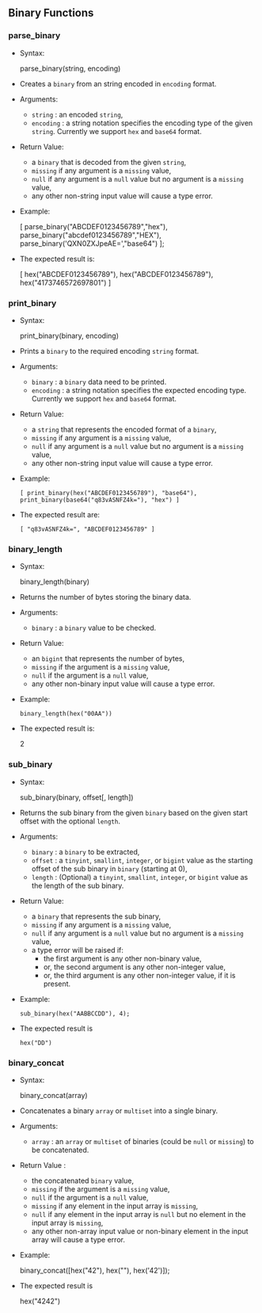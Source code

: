 <!--
 ! Licensed to the Apache Software Foundation (ASF) under one
 ! or more contributor license agreements.  See the NOTICE file
 ! distributed with this work for additional information
 ! regarding copyright ownership.  The ASF licenses this file
 ! to you under the Apache License, Version 2.0 (the
 ! "License"); you may not use this file except in compliance
 ! with the License.  You may obtain a copy of the License at
 !
 !   http://www.apache.org/licenses/LICENSE-2.0
 !
 ! Unless required by applicable law or agreed to in writing,
 ! software distributed under the License is distributed on an
 ! "AS IS" BASIS, WITHOUT WARRANTIES OR CONDITIONS OF ANY
 ! KIND, either express or implied.  See the License for the
 ! specific language governing permissions and limitations
 ! under the License.
 !-->

## <a id="BinaryFunctions">Binary Functions</a> ##
### parse_binary ###
  * Syntax:

      parse_binary(string, encoding)

  * Creates a `binary` from an string encoded in `encoding` format.
  * Arguments:
    * `string` : an encoded `string`,
    * `encoding` : a string notation specifies the encoding type of the given `string`.
       Currently we support `hex` and `base64` format.
  * Return Value:
    * a `binary` that is decoded from the given `string`,
    * `missing` if any argument is a `missing` value,
    * `null` if any argument is a `null` value but no argument is a `missing` value,
    * any other non-string input value will cause a type error.

  * Example:

      [ parse_binary("ABCDEF0123456789","hex"), parse_binary("abcdef0123456789","HEX"), parse_binary('QXN0ZXJpeAE=',"base64") ];

  * The expected result is:

      [ hex("ABCDEF0123456789"), hex("ABCDEF0123456789"), hex("4173746572697801") ]

### print_binary ###
  * Syntax:

      print_binary(binary, encoding)

  * Prints a `binary` to the required encoding `string` format.
  * Arguments:
    * `binary` : a `binary` data need to be printed.
    * `encoding` : a string notation specifies the expected encoding type.
    Currently we support `hex` and `base64` format.
  * Return Value:
    * a `string` that represents the encoded format of a `binary`,
    * `missing` if any argument is a `missing` value,
    * `null` if any argument is a `null` value but no argument is a `missing` value,
    * any other non-string input value will cause a type error.

  * Example:

        [ print_binary(hex("ABCDEF0123456789"), "base64"), print_binary(base64("q83vASNFZ4k="), "hex") ]

  * The expected result are:

        [ "q83vASNFZ4k=", "ABCDEF0123456789" ]

### binary_length ###
  * Syntax:

      binary_length(binary)

  * Returns the number of bytes storing the binary data.
  * Arguments:
    * `binary` : a `binary` value to be checked.
  * Return Value:
    * an `bigint` that represents the number of bytes,
    * `missing` if the argument is a `missing` value,
    * `null` if the argument is a `null` value,
    * any other non-binary input value will cause a type error.

  * Example:

        binary_length(hex("00AA"))

  * The expected result is:

       2

### sub_binary ###
  * Syntax:

      sub_binary(binary, offset[, length])

  * Returns the sub binary from the given `binary` based on the given start offset with the optional `length`.
  * Arguments:
    * `binary` : a `binary` to be extracted,
    * `offset` : a `tinyint`, `smallint`, `integer`, or `bigint` value
       as the starting offset of the sub binary in `binary` (starting at 0),
    * `length` : (Optional) a `tinyint`, `smallint`, `integer`, or `bigint` value
                  as the length of the sub binary.
  * Return Value:
    * a `binary` that represents the sub binary,
    * `missing` if any argument is a `missing` value,
    * `null` if any argument is a `null` value but no argument is a `missing` value,
    * a type error will be raised if:
        * the first argument is any other non-binary value,
        * or, the second argument is any other non-integer value,
        * or, the third argument is any other non-integer value, if it is present.

  * Example:

        sub_binary(hex("AABBCCDD"), 4);

  * The expected result is

        hex("DD")

### binary_concat ###
  * Syntax:

      binary_concat(array)

  * Concatenates a binary `array` or `multiset` into a single binary.
  * Arguments:
    * `array` : an `array` or `multiset` of binaries (could be `null` or `missing`) to be concatenated.
  * Return Value  :
    * the concatenated `binary` value,
    * `missing` if the argument is a `missing` value,
    * `null` if the argument is a `null` value,
    * `missing` if any element in the input array is `missing`,
    * `null` if any element in the input array is `null` but no element in the input array is `missing`,
    * any other non-array input value or non-binary element in the input array will cause a type error.

  * Example:

      binary_concat([hex("42"), hex(""), hex('42')]);

  * The expected result is

      hex("4242")

